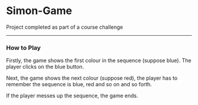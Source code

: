 # Simon-Game

Project completed as part of a course challenge <br>
<hr>
<h3>How to Play</h3>
Firstly, the game shows the first colour in the sequence (suppose blue). The player clicks on the blue button.

Next, the game shows the next colour (suppose red), the player has to remember the sequence is blue, red and so on and so forth.

If the player messes up the sequence, the game ends.
